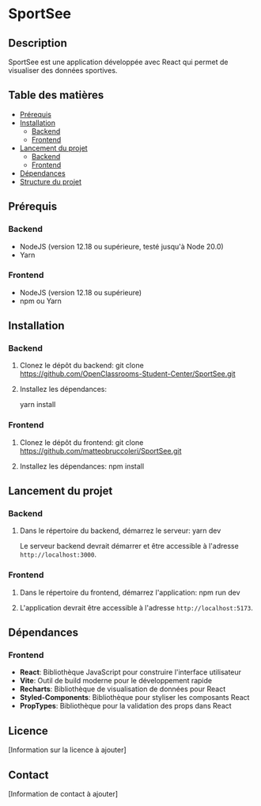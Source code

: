 # SportSee

## Description
SportSee est une application développée avec React qui permet de visualiser des données sportives.

## Table des matières
- [Prérequis](#prérequis)
- [Installation](#installation)
  - [Backend](#backend)
  - [Frontend](#frontend)
- [Lancement du projet](#lancement-du-projet)
  - [Backend](#backend-1)
  - [Frontend](#frontend-1)
- [Dépendances](#dépendances)
- [Structure du projet](#structure-du-projet)

## Prérequis

### Backend
- NodeJS (version 12.18 ou supérieure, testé jusqu'à Node 20.0)
- Yarn

### Frontend
- NodeJS (version 12.18 ou supérieure)
- npm ou Yarn

## Installation

### Backend
1. Clonez le dépôt du backend:
   git clone https://github.com/OpenClassrooms-Student-Center/SportSee.git
   

2. Installez les dépendances:

   yarn install

### Frontend
1. Clonez le dépôt du frontend:
   git clone https://github.com/matteobruccoleri/SportSee.git

2. Installez les dépendances:
   npm install

## Lancement du projet

### Backend
1. Dans le répertoire du backend, démarrez le serveur:
   yarn dev

   Le serveur backend devrait démarrer et être accessible à l'adresse `http://localhost:3000`.

### Frontend
1. Dans le répertoire du frontend, démarrez l'application:
   npm run dev
   
2. L'application devrait être accessible à l'adresse `http://localhost:5173`.

## Dépendances

### Frontend
- **React**: Bibliothèque JavaScript pour construire l'interface utilisateur
- **Vite**: Outil de build moderne pour le développement rapide
- **Recharts**: Bibliothèque de visualisation de données pour React
- **Styled-Components**: Bibliothèque pour styliser les composants React
- **PropTypes**: Bibliothèque pour la validation des props dans React


## Licence
[Information sur la licence à ajouter]

## Contact
[Information de contact à ajouter]